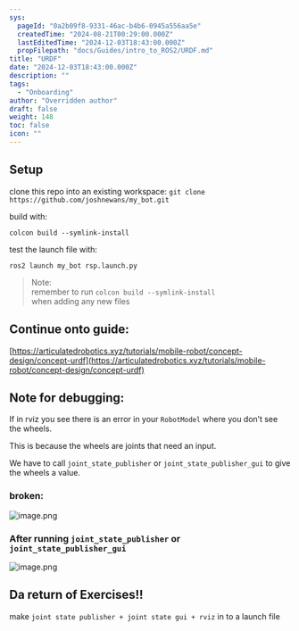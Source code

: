 ```yaml
---
sys:
  pageId: "0a2b09f8-9331-46ac-b4b6-0945a556aa5e"
  createdTime: "2024-08-21T00:29:00.000Z"
  lastEditedTime: "2024-12-03T18:43:00.000Z"
  propFilepath: "docs/Guides/intro_to_ROS2/URDF.md"
title: "URDF"
date: "2024-12-03T18:43:00.000Z"
description: ""
tags:
  - "Onboarding"
author: "Overridden author"
draft: false
weight: 148
toc: false
icon: ""
---
```


## Setup

clone this repo into an existing workspace:
`git clone https://github.com/joshnewans/my_bot.git`

build with:

`colcon build --symlink-install`

test the launch file with:

`ros2 launch my_bot rsp.launch.py`

> Note:  
> remember to run `colcon build --symlink-install`  
> when adding any new files

## Continue onto guide:

[https://articulatedrobotics.xyz/tutorials/mobile-robot/concept-design/concept-urdf](https://articulatedrobotics.xyz/tutorials/mobile-robot/concept-design/concept-urdf)

## Note for debugging:

If in rviz you see there is an error in your `RobotModel` where you don’t see the wheels.

This is because the wheels are joints that need an input. 

We have to call `joint_state_publisher` or `joint_state_publisher_gui` to give the wheels a value.

### broken:

![image.png](https://prod-files-secure.s3.us-west-2.amazonaws.com/d518164a-d88e-44d1-a4ee-3adb3bd8bce0/96a1d089-1f17-4dbf-8563-f2aef56a4d37/image.png?X-Amz-Algorithm=AWS4-HMAC-SHA256&X-Amz-Content-Sha256=UNSIGNED-PAYLOAD&X-Amz-Credential=ASIAZI2LB4667GRAE2KM%2F20250309%2Fus-west-2%2Fs3%2Faws4_request&X-Amz-Date=20250309T220353Z&X-Amz-Expires=3600&X-Amz-Security-Token=IQoJb3JpZ2luX2VjEDQaCXVzLXdlc3QtMiJGMEQCIGjvnp5MHyUa4KUQ6Ik7zHra6kROqzP6iQCa8XHej42JAiABnkyTLQBixJ1Ry7445dqSOV3dZsf9Y4o%2BVaDjD6Z9Vyr%2FAwh9EAAaDDYzNzQyMzE4MzgwNSIMjP%2BOadzZGCMsp3YLKtwDczOZXM9%2B6A9Ne35%2FIT1hEQyVXc%2BwxmrmTNDHhgijVn0zjadjbD%2FLSE3njHous8HI4guz%2Fk%2BbiGQZa3aTxe2k9qlnq%2B2Uah87oHQZQgf8UAvfWG0WpZ5BE8AxbRxT2jq2M3N5USQEm9%2FvT68dN2g2dOrFZhInRW4OeBKMhtMqezkRFkjM2kvXbn%2FsBAPMjr3D2gJM4yDJnvcZRxPk7mgh2PJ7NShW4iLAw8uUJl4n42MPYg2U5MP2pMxxbt3Kav9%2BwVIYxRCtUEn5HqeLHLw4hiwTcBAVRDHZykPzKCLQXE6A3FbysG%2BkFkX0jrnWwSvje%2FV1it97GMbFXGzaqfT0JqHQ7k%2Fu74tNJ3Sj5tT0%2BmuIHJXalIXAEa63JN6BsG%2BYpGwsremLYvUm8RYqGJHuZi4vJfrQTGSwTh6kLJM%2FVL%2FOGahHhmhMr0hUuOW%2FQgNQw86MhEgGgdKNCrEbO255IlfcDPCHa3EaCkxTNHEan9C8GbwbbK0NPIOFups%2BWrQI%2FOHRY%2BuFxRSF1OnoiyDjWxswktoq39dBkwSDF1GhVb%2BnZr8llDKDNJqpGnwWzHiNhO1ntTXNbOYKCM4uWBMnPwd1x%2B0mT3XeXu1C1vo%2BxD686%2BNZTHoBBMi%2BprIw5eC3vgY6pgEJ4Btwhl8HSHJtoATyyAH12wVWJFNTF2BtwbNQG4WMbTDojCxVUk%2BbJJLwvkPV9iA0azw63rnwiEn%2FxjndVJ7FiRaqi3fRgrIfcubWDjhE1QD16mLxyyA1hpVDsGxKyR0QsNLyBP6PvR9RMiVwA4ZC5IEOTgD%2FW%2FuMI0JlMVovDoxafvJo8ZEXGwMtMYipEk9dqo348W%2BH3HFx2GRVQ1pja0flqx9D&X-Amz-Signature=55c7e2d10e3319967322c4c9f0d302fbed07859c7b61f0a44dba8181dfcd925c&X-Amz-SignedHeaders=host&x-id=GetObject)

### After running `joint_state_publisher` or `joint_state_publisher_gui`

![image.png](https://prod-files-secure.s3.us-west-2.amazonaws.com/d518164a-d88e-44d1-a4ee-3adb3bd8bce0/130c99c7-1b0b-4031-9953-844fc3950ff4/image.png?X-Amz-Algorithm=AWS4-HMAC-SHA256&X-Amz-Content-Sha256=UNSIGNED-PAYLOAD&X-Amz-Credential=ASIAZI2LB4667GRAE2KM%2F20250309%2Fus-west-2%2Fs3%2Faws4_request&X-Amz-Date=20250309T220353Z&X-Amz-Expires=3600&X-Amz-Security-Token=IQoJb3JpZ2luX2VjEDQaCXVzLXdlc3QtMiJGMEQCIGjvnp5MHyUa4KUQ6Ik7zHra6kROqzP6iQCa8XHej42JAiABnkyTLQBixJ1Ry7445dqSOV3dZsf9Y4o%2BVaDjD6Z9Vyr%2FAwh9EAAaDDYzNzQyMzE4MzgwNSIMjP%2BOadzZGCMsp3YLKtwDczOZXM9%2B6A9Ne35%2FIT1hEQyVXc%2BwxmrmTNDHhgijVn0zjadjbD%2FLSE3njHous8HI4guz%2Fk%2BbiGQZa3aTxe2k9qlnq%2B2Uah87oHQZQgf8UAvfWG0WpZ5BE8AxbRxT2jq2M3N5USQEm9%2FvT68dN2g2dOrFZhInRW4OeBKMhtMqezkRFkjM2kvXbn%2FsBAPMjr3D2gJM4yDJnvcZRxPk7mgh2PJ7NShW4iLAw8uUJl4n42MPYg2U5MP2pMxxbt3Kav9%2BwVIYxRCtUEn5HqeLHLw4hiwTcBAVRDHZykPzKCLQXE6A3FbysG%2BkFkX0jrnWwSvje%2FV1it97GMbFXGzaqfT0JqHQ7k%2Fu74tNJ3Sj5tT0%2BmuIHJXalIXAEa63JN6BsG%2BYpGwsremLYvUm8RYqGJHuZi4vJfrQTGSwTh6kLJM%2FVL%2FOGahHhmhMr0hUuOW%2FQgNQw86MhEgGgdKNCrEbO255IlfcDPCHa3EaCkxTNHEan9C8GbwbbK0NPIOFups%2BWrQI%2FOHRY%2BuFxRSF1OnoiyDjWxswktoq39dBkwSDF1GhVb%2BnZr8llDKDNJqpGnwWzHiNhO1ntTXNbOYKCM4uWBMnPwd1x%2B0mT3XeXu1C1vo%2BxD686%2BNZTHoBBMi%2BprIw5eC3vgY6pgEJ4Btwhl8HSHJtoATyyAH12wVWJFNTF2BtwbNQG4WMbTDojCxVUk%2BbJJLwvkPV9iA0azw63rnwiEn%2FxjndVJ7FiRaqi3fRgrIfcubWDjhE1QD16mLxyyA1hpVDsGxKyR0QsNLyBP6PvR9RMiVwA4ZC5IEOTgD%2FW%2FuMI0JlMVovDoxafvJo8ZEXGwMtMYipEk9dqo348W%2BH3HFx2GRVQ1pja0flqx9D&X-Amz-Signature=5245ce0fe92fdcc47fc11fc8f24b727072d64442c481b3a5ad5abe2c7bd8c092&X-Amz-SignedHeaders=host&x-id=GetObject)

## Da return of Exercises!!

make `joint state publisher + joint state gui + rviz` in to a launch file
